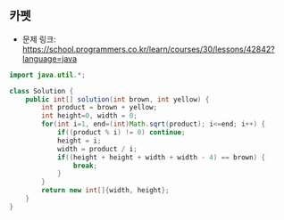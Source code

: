 ## 카펫
* 문제 링크: https://school.programmers.co.kr/learn/courses/30/lessons/42842?language=java
```Java
import java.util.*;

class Solution {
    public int[] solution(int brown, int yellow) {
        int product = brown + yellow;
        int height=0, width = 0;
        for(int i=1, end=(int)Math.sqrt(product); i<=end; i++) {
            if((product % i) != 0) continue;
            height = i;
            width = product / i;
            if((height + height + width + width - 4) == brown) {
                break;
            }
        }
        return new int[]{width, height};
    }
}
```
